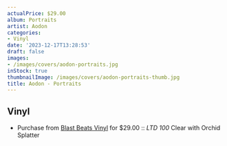 ```yaml
---
actualPrice: $29.00
album: Portraits
artist: Aodon
categories:
- Vinyl
date: '2023-12-17T13:28:53'
draft: false
images:
- /images/covers/aodon-portraits.jpg
inStock: true
thumbnailImage: /images/covers/aodon-portraits-thumb.jpg
title: Aodon - Portraits
---
```


## Vinyl
* Purchase from [Blast Beats Vinyl](https://blastbeatsvinyl.com/products/aodon-portraits-ltd-100-clear-with-orchid-splatter) for $29.00 :: *LTD 100* Clear with Orchid Splatter

